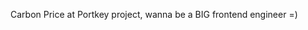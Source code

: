  Carbon Price at Portkey project, wanna be a BIG frontend engineer =)
<!---
carbon-portkey/carbon-portkey is a ✨ special ✨ repository because its `README.md` (this file) appears on your GitHub profile.
You can click the Preview link to take a look at your changes.
--->
